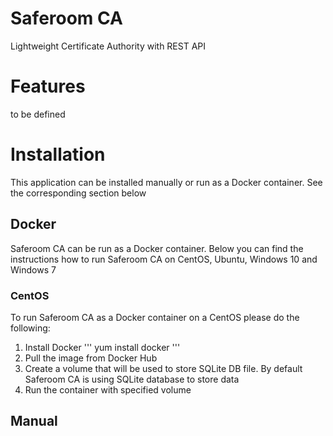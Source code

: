 # Saferoom CA
Lightweight Certificate Authority with REST API

# Features
to be defined

# Installation
This application can be installed manually or run as a Docker container. See the corresponding section below
## Docker
Saferoom CA can be run as a Docker container. Below you can find the instructions how to run Saferoom CA on CentOS, Ubuntu, Windows 10 and Windows 7
### CentOS
To run Saferoom CA as a Docker container on a CentOS please do the following:
1. Install Docker
    '''
     yum install docker
    '''
2. Pull the image from Docker Hub
3. Create a volume that will be used to store SQLite DB file. By default Saferoom CA is using SQLite database to store data
4. Run the container with specified volume
## Manual
